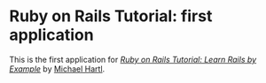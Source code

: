 # Ruby on Rails Tutorial: first application

This is the first application for [*Ruby on Rails Tutorial: Learn Rails by Example*](http://railstutorial.org/)
by [Michael Hartl](http://michaelhartl.com).
